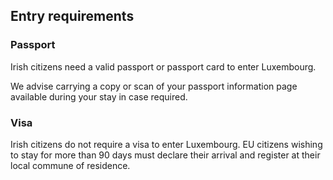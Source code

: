 ## Entry requirements

### **Passport**

Irish citizens need a valid passport or passport card to enter Luxembourg.

We advise carrying a copy or scan of your passport information page available during your stay in case required.

### Visa

Irish citizens do not require a visa to enter Luxembourg. EU citizens wishing to stay for more than 90 days must declare their arrival and register at their local commune of residence.